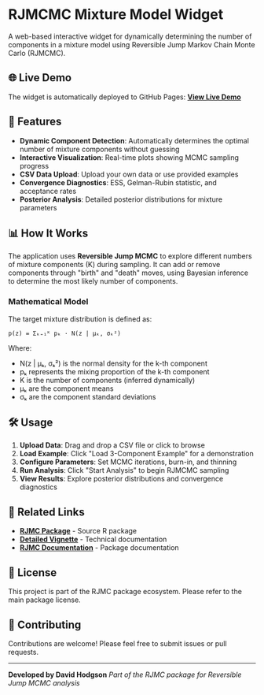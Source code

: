 # RJMCMC Mixture Model Widget

A web-based interactive widget for dynamically determining the number of components in a mixture model using Reversible Jump Markov Chain Monte Carlo (RJMCMC).

## 🌐 Live Demo

The widget is automatically deployed to GitHub Pages: **[View Live Demo](https://dchodge.github.io/rjmc-widget-mixture/)**

## 🚀 Features

- **Dynamic Component Detection**: Automatically determines the optimal number of mixture components without guessing
- **Interactive Visualization**: Real-time plots showing MCMC sampling progress
- **CSV Data Upload**: Upload your own data or use provided examples
- **Convergence Diagnostics**: ESS, Gelman-Rubin statistic, and acceptance rates
- **Posterior Analysis**: Detailed posterior distributions for mixture parameters

## 📊 How It Works

The application uses **Reversible Jump MCMC** to explore different numbers of mixture components (K) during sampling. It can add or remove components through "birth" and "death" moves, using Bayesian inference to determine the most likely number of components.

### Mathematical Model

The target mixture distribution is defined as:

```
p(z) = Σₖ₌₁ᴷ pₖ · N(z | μₖ, σₖ²)
```

Where:

- N(z | μₖ, σₖ²) is the normal density for the k-th component
- pₖ represents the mixing proportion of the k-th component
- K is the number of components (inferred dynamically)
- μₖ are the component means
- σₖ are the component standard deviations

## 🛠️ Usage

1. **Upload Data**: Drag and drop a CSV file or click to browse
2. **Load Example**: Click "Load 3-Component Example" for a demonstration
3. **Configure Parameters**: Set MCMC iterations, burn-in, and thinning
4. **Run Analysis**: Click "Start Analysis" to begin RJMCMC sampling
5. **View Results**: Explore posterior distributions and convergence diagnostics

## 🔗 Related Links

- **[RJMC Package](https://github.com/dchodge/rjmc)** - Source R package
- **[Detailed Vignette](https://dchodge.github.io/rjmc/articles/Ex1_mixture.html)** - Technical documentation
- **[RJMC Documentation](https://dchodge.github.io/rjmc/)** - Package documentation

## 📄 License

This project is part of the RJMC package ecosystem. Please refer to the main package license.

## 🤝 Contributing

Contributions are welcome! Please feel free to submit issues or pull requests.

---

**Developed by David Hodgson**
*Part of the RJMC package for Reversible Jump MCMC analysis*
